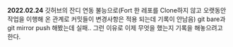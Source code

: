 **2022.02.24**
깃허브의 잔디 연동 불능으로(Fort 한 레포를 Clone하지 않고 오랫동안 작업을 이행해 온 관계로 커밋들이 변경사항은 적용 되는데 기록이 안남음) git bare과 git mirror push 해봤는데 실패.. 그런 이유로 이제 무엇을 했는지 기록을 해놓으려고 한다.
